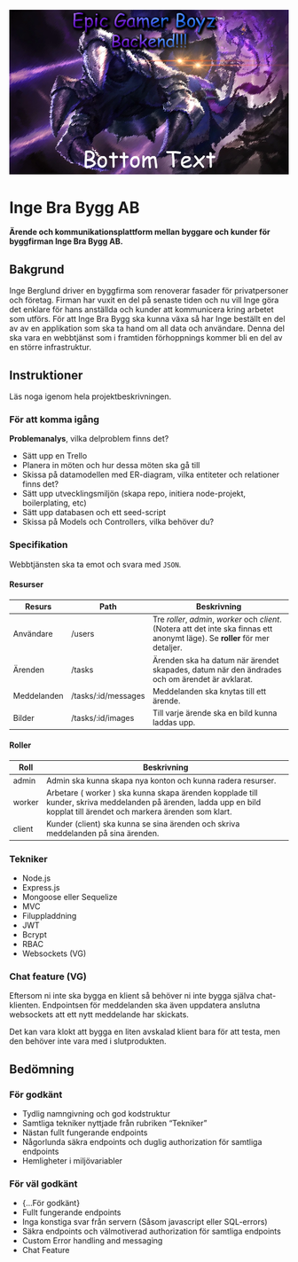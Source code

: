 ![poster](./public/images/poster.png)
# Inge Bra Bygg AB
**Ärende och kommunikationsplattform mellan byggare och kunder för byggfirman Inge Bra Bygg AB.**

## Bakgrund
Inge Berglund driver en byggfirma som renoverar fasader för privatpersoner och företag. Firman har vuxit en del på senaste tiden och nu vill Inge göra det enklare för hans anställda och kunder att kommunicera kring arbetet som utförs. För att Inge Bra Bygg ska kunna växa så har Inge beställt en del av av en applikation som ska ta hand om all data och användare. Denna del ska vara en webbtjänst som i framtiden förhoppnings kommer bli en del av en större infrastruktur.

## Instruktioner
Läs noga igenom hela projektbeskrivningen.

### För att komma igång
**Problemanalys**, vilka delproblem finns det?

- Sätt upp en Trello
- Planera in möten och hur dessa möten ska gå till
- Skissa på datamodellen med ER-diagram, vilka entiteter och relationer finns det?
- Sätt upp utvecklingsmiljön (skapa repo, initiera node-projekt, boilerplating, etc)
- Sätt upp databasen och ett seed-script
- Skissa på Models och Controllers, vilka behöver du?

### Specifikation
Webbtjänsten ska ta emot och svara med ```JSON```.

#### Resurser

|Resurs|Path|Beskrivning|
|---|---|---|
|Användare|/users|Tre *roller*, *admin*, *worker* och *client*. (Notera att det inte ska finnas ett anonymt läge). Se **roller** för mer detaljer.|
|Ärenden|/tasks|Ärenden ska ha datum när ärendet skapades, datum när den ändrades och om ärendet är avklarat.|
|Meddelanden|/tasks/:id/messages|Meddelanden ska knytas till ett ärende.|
|Bilder|/tasks/:id/images|Till varje ärende ska en bild kunna laddas upp.|


#### Roller

|Roll|Beskrivning|
|---|---|
|admin|Admin ska kunna skapa nya konton och kunna radera resurser.|
|worker|Arbetare ( worker ) ska kunna skapa ärenden kopplade till kunder, skriva meddelanden på ärenden, ladda upp en bild kopplat till ärendet och markera ärenden som klart.|
|client|Kunder (client) ska kunna se sina ärenden och skriva meddelanden på sina ärenden.|


### Tekniker
- Node.js
- Express.js
- Mongoose eller Sequelize
- MVC
- Filuppladdning
- JWT
- Bcrypt
- RBAC
- Websockets (VG)

### Chat feature (VG)
Eftersom ni inte ska bygga en klient så behöver ni inte bygga själva chat-klienten.
Endpointsen för meddelanden ska även uppdatera anslutna websockets att ett nytt meddelande har skickats.

Det kan vara klokt att bygga en liten avskalad klient bara för att testa, men den behöver inte vara med i slutprodukten.

## Bedömning
### För godkänt
- Tydlig namngivning och god kodstruktur
- Samtliga tekniker nyttjade från rubriken “Tekniker”
- Nästan fullt fungerande endpoints
- Någorlunda säkra endpoints och duglig authorization för samtliga endpoints
- Hemligheter i miljövariabler

### För väl godkänt
- {...För godkänt}
- Fullt fungerande endpoints
- Inga konstiga svar från servern (Såsom javascript eller SQL-errors)
- Säkra endpoints och välmotiverad authorization för samtliga endpoints
- Custom Error handling and messaging
- Chat Feature
